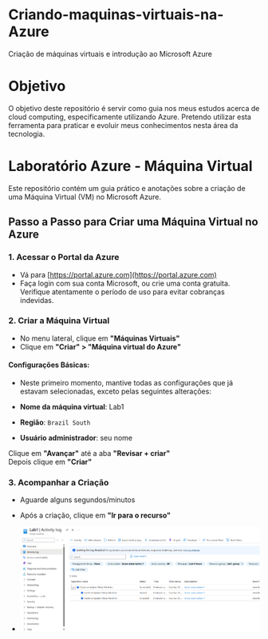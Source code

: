 # Criando-maquinas-virtuais-na-Azure
Criação de máquinas virtuais e introdução ao Microsoft Azure

# Objetivo

O objetivo deste repositório é servir como guia nos meus estudos acerca de cloud computing, especificamente utilizando Azure. Pretendo utilizar esta ferramenta para praticar e evoluir meus conhecimentos nesta área da tecnologia.

# Laboratório Azure - Máquina Virtual

Este repositório contém um guia prático e anotações sobre a criação de uma Máquina Virtual (VM) no Microsoft Azure.

## Passo a Passo para Criar uma Máquina Virtual no Azure

### 1. Acessar o Portal da Azure

- Vá para [https://portal.azure.com](https://portal.azure.com)
- Faça login com sua conta Microsoft, ou crie uma conta gratuita. Verifique atentamente o período de uso para evitar cobranças indevidas.

### 2. Criar a Máquina Virtual

- No menu lateral, clique em **"Máquinas Virtuais"**
- Clique em **"Criar" > "Máquina virtual do Azure"**

#### Configurações Básicas:
- Neste primeiro momento, mantive todas as configurações que já estavam selecionadas, exceto pelas seguintes alterações:

- **Nome da máquina virtual**: Lab1
- **Região**: `Brazil South`
- **Usuário administrador**: seu nome

Clique em **"Avançar"** até a aba **"Revisar + criar"**  
Depois clique em **"Criar"**

### 3. Acompanhar a Criação

- Aguarde alguns segundos/minutos
- Após a criação, clique em **"Ir para o recurso"**

- ![Captura de tela da VM](images/Lab1.png)

